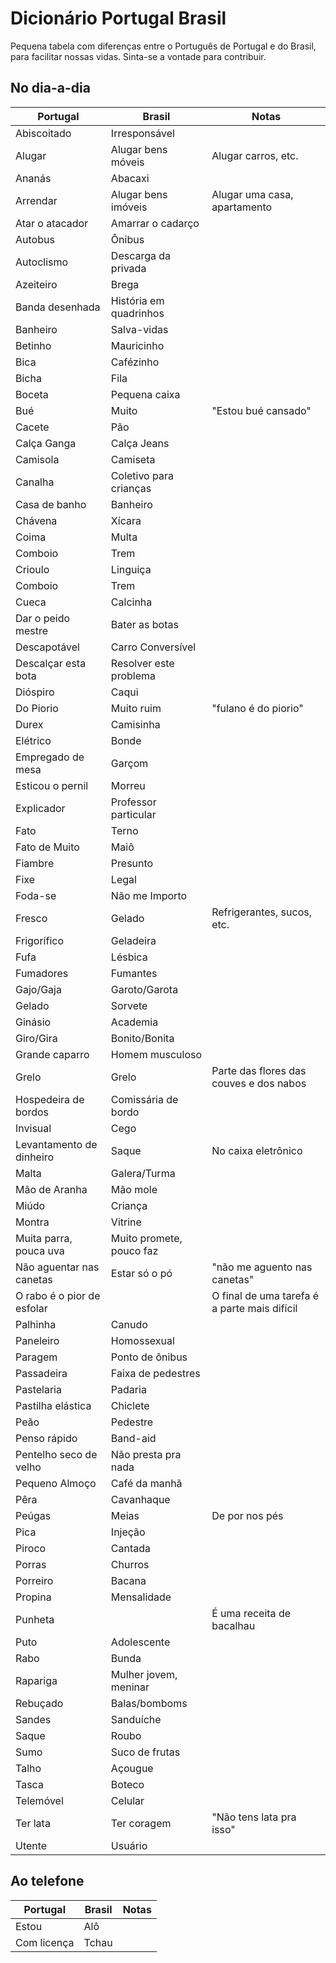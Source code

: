 # Dicionário Portugal Brasil
Pequena tabela com diferenças entre o Português de Portugal e do Brasil, para facilitar nossas vidas. Sinta-se a vontade para contribuir.

## No dia-a-dia

| Portugal                   | Brasil                   | Notas                                        |
| -------------------------- | ------------------------ | -------------------------------------------- |
| Abiscoitado                | Irresponsável            |                                              |
| Alugar                     | Alugar bens móveis       | Alugar carros, etc.                          |
| Ananás                     | Abacaxi                  |                                              |
| Arrendar                   | Alugar bens imóveis      | Alugar uma casa, apartamento                 |
| Atar o atacador            | Amarrar o cadarço        |                                              |
| Autobus                    | Ônibus                   |                                              |
| Autoclismo                 | Descarga da privada      |                                              |
| Azeiteiro                  | Brega                    |                                              |
| Banda desenhada            | História em quadrinhos   |                                              |
| Banheiro                   | Salva-vidas              |                                              |
| Betinho                    | Mauricinho               |                                              |
| Bica                       | Cafézinho                |                                              |
| Bicha                      | Fila                     |                                              |
| Boceta                     | Pequena caixa            |                                              |
| Bué                        | Muito                    | "Estou bué cansado"                          |
| Cacete                     | Pão                      |                                              |
| Calça Ganga                | Calça Jeans              |                                              |
| Camisola                   | Camiseta                 |                                              |
| Canalha                    | Coletivo para crianças   |                                              |
| Casa de banho              | Banheiro                 |                                              |
| Chávena                    | Xícara                   |                                              |
| Coima                      | Multa                    |                                              |
| Comboio                    | Trem                     |                                              |
| Crioulo                    | Linguiça                 |                                              |
| Comboio                    | Trem                     |                                              | 
| Cueca                      | Calcinha                 |                                              |
| Dar o peido mestre         | Bater as botas           |                                              |
| Descapotável               | Carro Conversível        |                                              |
| Descalçar esta bota        | Resolver este problema   |                                              |
| Dióspiro                   | Caqui                    |                                              |
| Do Piorio                  | Muito ruim               | "fulano é do piorio"                         |
| Durex                      | Camisinha                |                                              |
| Elétrico                   | Bonde                    |                                              |
| Empregado de mesa          | Garçom                   |                                              |
| Esticou o pernil           | Morreu                   |                                              |
| Explicador                 | Professor particular     |                                              |
| Fato                       | Terno                    |                                              |
| Fato de Muito              | Maiô                     |                                              |
| Fiambre                    | Presunto                 |                                              |
| Fixe                       | Legal                    |                                              |
| Foda-se                    | Não me Importo           |                                              |
| Fresco                     | Gelado                   | Refrigerantes, sucos, etc.                   |
| Frigorífico                | Geladeira                |                                              |
| Fufa                       | Lésbica                  |                                              |
| Fumadores                  | Fumantes                 |                                              |
| Gajo/Gaja                  | Garoto/Garota            |                                              |
| Gelado                     | Sorvete                  |                                              |
| Ginásio                    | Academia                 |                                              |
| Giro/Gira                  | Bonito/Bonita            |                                              |
| Grande caparro             | Homem musculoso          |                                              |
| Grelo                      | Grelo                    | Parte das flores das couves e dos nabos      |
| Hospedeira de bordos       | Comissária de bordo      |                                              |
| Invisual                   | Cego                     |                                              |
| Levantamento de dinheiro   | Saque                    | No caixa eletrônico                          |
| Malta                      | Galera/Turma             |                                              |
| Mão de Aranha              | Mão mole                 |                                              |
| Miúdo                      | Criança                  |                                              |
| Montra                     | Vitrine                  |                                              |
| Muita parra, pouca uva     | Muito promete, pouco faz |                                              |
| Não aguentar nas canetas   | Estar só o pó            | "não me aguento nas canetas"                 |
| O rabo é o pior de esfolar |                          | O final de uma tarefa é a parte mais difícil |
| Palhinha                   | Canudo                   |                                              |
| Paneleiro                  | Homossexual              |                                              |
| Paragem                    | Ponto de ônibus          |                                              |
| Passadeira                 | Faixa de pedestres       |                                              |
| Pastelaria                 | Padaria                  |                                              |
| Pastilha elástica          | Chiclete                 |                                              |
| Peão                       | Pedestre                 |                                              |
| Penso rápido               | Band-aid                 |                                              |
| Pentelho seco de velho     | Não presta pra nada      |                                              |
| Pequeno Almoço             | Café da manhã            |                                              |
| Pêra                       | Cavanhaque               |                                              |
| Peúgas                     | Meias                    | De por nos pés                               |
| Pica                       | Injeção                  |                                              |
| Piroco                     | Cantada                  |                                              |
| Porras                     | Churros                  |                                              |
| Porreiro                   | Bacana                   |                                              |
| Propina                    | Mensalidade              |                                              |
| Punheta                    |                          | É uma receita de bacalhau                    |
| Puto                       | Adolescente              |                                              |
| Rabo                       | Bunda                    |                                              |
| Rapariga                   | Mulher jovem, meninar    |                                              |
| Rebuçado                   | Balas/bomboms            |                                              |
| Sandes                     | Sanduíche                |                                              |
| Saque                      | Roubo                    |                                              |
| Sumo                       | Suco de frutas           |                                              |
| Talho                      | Açougue                  |                                              |
| Tasca                      | Boteco                   |                                              |
| Telemóvel                  | Celular                  |                                              |
| Ter lata                   | Ter coragem              | "Não tens lata pra isso"                     |
| Utente                     | Usuário                  |                                              |


## Ao telefone
| Portugal    | Brasil | Notas |
| ----------- | ------ | ----- |
| Estou       | Alô    |       |
| Com licença | Tchau  |       |
